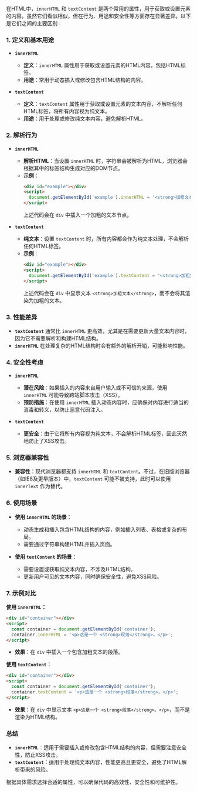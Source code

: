 在HTML中，`innerHTML` 和 `textContent` 是两个常用的属性，用于获取或设置元素的内容。虽然它们看似相似，但在行为、用途和安全性等方面存在显著差异。以下是它们之间的主要区别：

### 1. 定义和基本用途

- **`innerHTML`**
  - **定义**：`innerHTML` 属性用于获取或设置元素的HTML内容，包括HTML标签。
  - **用途**：常用于动态插入或修改包含HTML结构的内容。

- **`textContent`**
  - **定义**：`textContent` 属性用于获取或设置元素的文本内容，不解析任何HTML标签，将所有内容视为纯文本。
  - **用途**：用于处理或修改纯文本内容，避免解析HTML。

### 2. 解析行为

- **`innerHTML`**
  - **解析HTML**：当设置 `innerHTML` 时，字符串会被解析为HTML，浏览器会根据其中的标签结构生成对应的DOM节点。
  - **示例**：
    ```html
    <div id="example"></div>
    <script>
      document.getElementById('example').innerHTML = '<strong>加粗文本</strong>';
    </script>
    ```
    上述代码会在 `div` 中插入一个加粗的文本节点。

- **`textContent`**
  - **纯文本**：设置 `textContent` 时，所有内容都会作为纯文本处理，不会解析任何HTML标签。
  - **示例**：
    ```html
    <div id="example"></div>
    <script>
      document.getElementById('example').textContent = '<strong>加粗文本</strong>';
    </script>
    ```
    上述代码会在 `div` 中显示文本 `<strong>加粗文本</strong>`，而不会将其渲染为加粗的文本。

### 3. 性能差异

- **`textContent`** 通常比 `innerHTML` 更高效，尤其是在需要更新大量文本内容时，因为它不需要解析和构建HTML结构。
- **`innerHTML`** 在处理复杂的HTML结构时会有额外的解析开销，可能影响性能。

### 4. 安全性考虑

- **`innerHTML`**
  - **潜在风险**：如果插入的内容来自用户输入或不可信的来源，使用 `innerHTML` 可能导致跨站脚本攻击（XSS）。
  - **预防措施**：在使用 `innerHTML` 插入动态内容时，应确保对内容进行适当的消毒和转义，以防止恶意代码注入。

- **`textContent`**
  - **更安全**：由于它将所有内容视为纯文本，不会解析HTML标签，因此天然地防止了XSS攻击。

### 5. 浏览器兼容性

- **兼容性**：现代浏览器都支持 `innerHTML` 和 `textContent`。不过，在旧版浏览器（如IE8及更早版本）中，`textContent` 可能不被支持，此时可以使用 `innerText` 作为替代。

### 6. 使用场景

- **使用 `innerHTML` 的场景**：
  - 动态生成和插入包含HTML结构的内容，例如插入列表、表格或复杂的布局。
  - 需要通过字符串构建HTML并插入页面。

- **使用 `textContent` 的场景**：
  - 需要设置或获取纯文本内容，不涉及HTML结构。
  - 更新用户可见的文本内容，同时确保安全性，避免XSS风险。

### 7. 示例对比

**使用 `innerHTML`：**
```html
<div id="container"></div>
<script>
  const container = document.getElementById('container');
  container.innerHTML = '<p>这是一个 <strong>段落</strong>。</p>';
</script>
```
- **效果**：在 `div` 中插入一个包含加粗文本的段落。

**使用 `textContent`：**
```html
<div id="container"></div>
<script>
  const container = document.getElementById('container');
  container.textContent = '<p>这是一个 <strong>段落</strong>。</p>';
</script>
```
- **效果**：在 `div` 中显示文本 `<p>这是一个 <strong>段落</strong>。</p>`，而不是渲染为HTML结构。

### 总结

- **`innerHTML`**：适用于需要插入或修改包含HTML结构的内容，但需要注意安全性，防止XSS攻击。
- **`textContent`**：适用于处理纯文本内容，性能更高且更安全，避免了HTML解析带来的风险。

根据具体需求选择合适的属性，可以确保代码的高效性、安全性和可维护性。